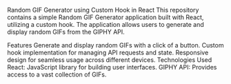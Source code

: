 Random GIF Generator using Custom Hook in React
This repository contains a simple Random GIF Generator application built with React, utilizing a custom hook. The application allows users to generate and display random GIFs from the GIPHY API.

Features
Generate and display random GIFs with a click of a button.
Custom hook implementation for managing API requests and state.
Responsive design for seamless usage across different devices.
Technologies Used
React: JavaScript library for building user interfaces.
GIPHY API: Provides access to a vast collection of GIFs.
